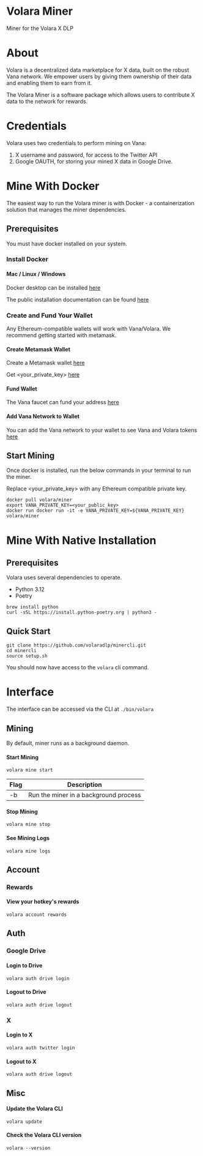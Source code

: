 # Volara Miner

Miner for the Volara X DLP

# About

Volara is a decentralized data marketplace for X data, built on the robust Vana network. We empower users by giving them ownership of their data and enabling them to earn from it.

The Volara Miner is a software package which allows users to contribute X data to the network for rewards.

# Credentials

Volara uses two credentials to perform mining on Vana:

1. X username and password, for access to the Twitter API
2. Google OAUTH, for storing your mined X data in Google Drive.

# Mine With Docker

The easiest way to run the Volara miner is with Docker - a containerization solution that manages the miner dependencies.

## Prerequisites

You must have docker installed on your system.

### Install Docker

#### Mac / Linux / Windows

Docker desktop can be installed [here](https://www.docker.com/products/docker-desktop/)

The public installation documentation can be found [here](https://docs.docker.com/engine/install/)

### Create and Fund Your Wallet

Any Ethereum-compatible wallets will work with Vana/Volara. We recommend getting started with metamask.

#### Create Metamask Wallet

Create a Metamask wallet [here](https://support.metamask.io/getting-started/getting-started-with-metamask/#how-to-install-metamask)

Get <your_private_key> [here](https://support.metamask.io/managing-my-wallet/secret-recovery-phrase-and-private-keys/how-to-export-an-accounts-private-key/)

#### Fund Wallet

The Vana faucet can fund your address [here](https://faucet.vana.org)

#### Add Vana Network to Wallet

You can add the Vana network to your wallet to see Vana and Volara tokens [here](https://docs.vana.org/vana/for-builders/network-setup/network-information#setting-up-the-network)

## Start Mining

Once docker is installed, run the below commands in your terminal to run the miner.

Replace <your_private_key> with any Ethereum compatible private key.

```shell
docker pull volara/miner
export VANA_PRIVATE_KEY=<your_public_key>
docker run docker run -it -e VANA_PRIVATE_KEY=${VANA_PRIVATE_KEY} volara/miner
```

# Mine With Native Installation

## Prerequisites

Volara uses several dependencies to operate.

- Python 3.12
- Poetry

```shell
brew install python
curl -sSL https://install.python-poetry.org | python3 -
```

## Quick Start

```shell
git clone https://github.com/volaradlp/minercli.git
cd minercli
source setup.sh
```

You should now have access to the `volara` cli command.

# Interface

The interface can be accessed via the CLI at `./bin/volara`

## Mining

By default, miner runs as a background daemon.

#### Start Mining

```shell
volara mine start
```

| Flag | Description                           |
| ---- | ------------------------------------- |
| -b   | Run the miner in a background process |

#### Stop Mining

```shell
volara mine stop
```

#### See Mining Logs

```shell
volara mine logs
```

## Account

### Rewards

#### View your hotkey's rewards

```shell
volara account rewards
```

## Auth

### Google Drive

#### Login to Drive

```shell
volara auth drive login
```

#### Logout to Drive

```shell
volara auth drive logout
```

### X

#### Login to X

```shell
volara auth twitter login
```

#### Logout to X

```shell
volara auth drive logout
```

## Misc

#### Update the Volara CLI

```shell
volara update
```

#### Check the Volara CLI version

```shell
volara --version
```
